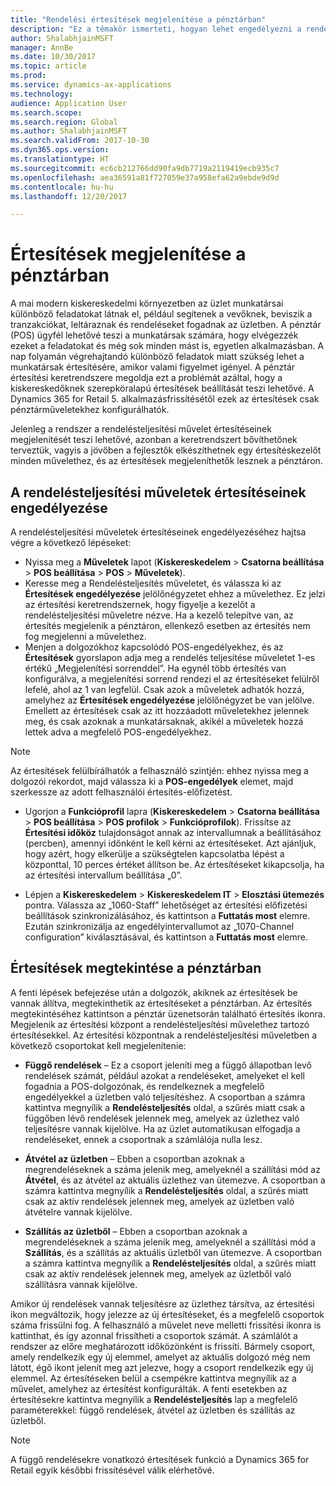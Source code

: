 ```yaml
---
title: "Rendelési értesítések megjelenítése a pénztárban"
description: "Ez a témakör ismerteti, hogyan lehet engedélyezni a rendelési értesítéseket a pénztárban és az értesítési keretrendszerben, amely egyéb műveletekhez is bővíthető."
author: ShalabhjainMSFT
manager: AnnBe
ms.date: 10/30/2017
ms.topic: article
ms.prod: 
ms.service: dynamics-ax-applications
ms.technology: 
audience: Application User
ms.search.scope: 
ms.search.region: Global
ms.author: ShalabhjainMSFT
ms.search.validFrom: 2017-10-30
ms.dyn365.ops.version: 
ms.translationtype: HT
ms.sourcegitcommit: ec6cb212766dd90fa9db7719a2119419ecb935c7
ms.openlocfilehash: aea36591a81f727059e37a958efa62a9ebde9d9d
ms.contentlocale: hu-hu
ms.lasthandoff: 12/20/2017

---
```


# <a name="display-notifications-in-point-of-sale"></a>Értesítések megjelenítése a pénztárban

A mai modern kiskereskedelmi környezetben az üzlet munkatársai különböző feladatokat látnak el, például segítenek a vevőknek, beviszik a tranzakciókat, leltáraznak és rendeléseket fogadnak az üzletben. A pénztár (POS) ügyfél lehetővé teszi a munkatársak számára, hogy elvégezzék ezeket a feladatokat és még sok minden mást is, egyetlen alkalmazásban. A nap folyamán végrehajtandó különböző feladatok miatt szükség lehet a munkatársak értesítésére, amikor valami figyelmet igényel. A pénztár értesítési keretrendszere megoldja ezt a problémát azáltal, hogy a kiskereskedőknek szerepköralapú értesítések beállítását teszi lehetővé. A Dynamics 365 for Retail 5. alkalmazásfrissítésétől ezek az értesítések csak pénztárműveletekhez konfigurálhatók.

Jelenleg a rendszer a rendelésteljesítési művelet értesítéseinek megjelenítését teszi lehetővé, azonban a keretrendszert bővíthetőnek terveztük, vagyis a jövőben a fejlesztők elkészíthetnek egy értesítéskezelőt minden művelethez, és az értesítések megjeleníthetők lesznek a pénztáron.  

## <a name="enable-notifications-for-order-fulfillment-operations"></a>A rendelésteljesítési műveletek értesítéseinek engedélyezése

A rendelésteljesítési műveletek értesítéseinek engedélyezéséhez hajtsa végre a következő lépéseket:

 - Nyissa meg a **Műveletek** lapot (**Kiskereskedelem** > **Csatorna beállítása** > **POS beállítása** > **POS** > **Műveletek**).
 - Keresse meg a Rendelésteljesítés műveletet, és válassza ki az **Értesítések engedélyezése** jelölőnégyzetet ehhez a művelethez. Ez jelzi az értesítési keretrendszernek, hogy figyelje a kezelőt a rendelésteljesítési műveletre nézve. Ha a kezelő telepítve van, az értesítés megjelenik a pénztáron, ellenkező esetben az értesítés nem fog megjelenni a művelethez.
- Menjen a dolgozókhoz kapcsolódó POS-engedélyekhez, és az **Értesítések** gyorslapon adja meg a rendelés teljesítése műveletet 1-es értékű „Megjelenítési sorrenddel”. Ha egynél több értesítés van konfigurálva, a megjelenítési sorrend rendezi el az értesítéseket felülről lefelé, ahol az 1 van legfelül. Csak azok a műveletek adhatók hozzá, amelyhez az **Értesítések engedélyezése** jelölőnégyzet be van jelölve. Emellett az értesítések csak az itt hozzáadott műveletekhez jelennek meg, és csak azoknak a munkatársaknak, akikél a műveletek hozzá lettek adva a megfelelő POS-engedélyekhez. 

> [!NOTE]
> Az értesítések felülbírálhatók a felhasználó szintjén: ehhez nyissa meg a dolgozói rekordot, majd válassza ki a **POS-engedélyek** elemet, majd szerkessze az adott felhasználói értesítés-előfizetést.

 - Ugorjon a **Funkcióprofil** lapra (**Kiskereskedelem** > **Csatorna beállítása** > **POS beállítása** > **POS profilok** > **Funkcióprofilok**). Frissítse az **Értesítési időköz** tulajdonságot annak az intervallumnak a beállításához (percben), amennyi időnként le kell kérni az értesítéseket. Azt ajánljuk, hogy azért, hogy elkerülje a szükségtelen kapcsolatba lépést a központtal, 10 perces értéket állítson be. Az értesítéseket kikapcsolja, ha az értesítési intervallum beállítása „0”.  

 - Lépjen a **Kiskereskedelem** > **Kiskereskedelem IT** > **Elosztási ütemezés** pontra. Válassza az „1060-Staff” lehetőséget az értesítési előfizetési beállítások szinkronizálásához, és kattintson a **Futtatás most** elemre. Ezután szinkronizálja az engedélyintervallumot az „1070-Channel configuration” kiválasztásával, és kattintson a **Futtatás most** elemre. 

## <a name="view-notifications-in-pos"></a>Értesítések megtekintése a pénztárban

A fenti lépések befejezése után a dolgozók, akiknek az értesítések be vannak állítva, megtekinthetik az értesítéseket a pénztárban. Az értesítés megtekintéséhez kattintson a pénztár üzenetsorán található értesítés ikonra. Megjelenik az értesítési központ a rendelésteljesítési művelethez tartozó értesítésekkel. Az értesítési központnak a rendelésteljesítési műveletben a következő csoportokat kell megjelenítenie: 

- **Függő rendelések** – Ez a csoport jeleníti meg a függő állapotban levő rendelések számát, például azokat a rendeléseket, amelyeket el kell fogadnia a POS-dolgozónak, és rendelkeznek a megfelelő engedélyekkel a üzletben való teljesítéshez. A csoportban a számra kattintva megnyílik a **Rendelésteljesítés** oldal, a szűrés miatt csak a függőben lévő rendelések jelennek meg, amelyek az üzlethez való teljesítésre vannak kijelölve. Ha az üzlet automatikusan elfogadja a rendeléseket, ennek a csoportnak a számlálója nulla lesz.

- **Átvétel az üzletben** – Ebben a csoportban azoknak a megrendeléseknek a száma jelenik meg, amelyeknél a szállítási mód az **Átvétel**, és az átvétel az aktuális üzlethez van ütemezve. A csoportban a számra kattintva megnyílik a **Rendelésteljesítés** oldal, a szűrés miatt csak az aktív rendelések jelennek meg, amelyek az üzletben való átvételre vannak kijelölve.

- **Szállítás az üzletből** – Ebben a csoportban azoknak a megrendeléseknek a száma jelenik meg, amelyeknél a szállítási mód a **Szállítás**, és a szállítás az aktuális üzletből van ütemezve. A csoportban a számra kattintva megnyílik a **Rendelésteljesítés** oldal, a szűrés miatt csak az aktív rendelések jelennek meg, amelyek az üzletből való szállításra vannak kijelölve.

Amikor új rendelések vannak teljesítésre az üzlethez társítva, az értesítési ikon megváltozik, hogy jelezze az új értesítéseket, és a megfelelő csoportok száma frissülni fog. A felhasználó a művelet neve melletti frissítési ikonra is kattinthat, és így azonnal frissítheti a csoportok számát. A számlálót a rendszer az előre meghatározott időközönként is frissíti. Bármely csoport, amely rendelkezik egy új elemmel, amelyet az aktuális dolgozó még nem látott, égő ikont jelenít meg azt jelezve, hogy a csoport rendelkezik egy új elemmel. Az értesítéseken belül a csempékre kattintva megnyílik az a művelet, amelyhez az értesítést konfigurálták. A fenti esetekben az értesítésekre kattintva megnyílik a **Rendelésteljesítés** lap a megfelelő paraméterekkel: függő rendelések, átvétel az üzletben és szállítás az üzletből. 

> [!NOTE]
> A függő rendelésekre vonatkozó értesítések funkció a Dynamics 365 for Retail egyik későbbi frissítésével válik elérhetővé. 


